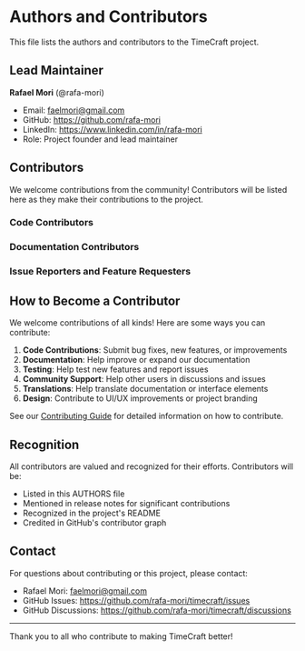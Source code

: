 # Authors and Contributors

This file lists the authors and contributors to the TimeCraft project.

## Lead Maintainer

**Rafael Mori** (@rafa-mori)

- Email: <faelmori@gmail.com>
- GitHub: <https://github.com/rafa-mori>
- LinkedIn: <https://www.linkedin.com/in/rafa-mori>
- Role: Project founder and lead maintainer

## Contributors

We welcome contributions from the community! Contributors will be listed here as they make their contributions to the project.

### Code Contributors

<!-- Contributors will be automatically added here -->

### Documentation Contributors

<!-- Documentation contributors will be listed here -->

### Issue Reporters and Feature Requesters

<!-- Community members who help by reporting issues and suggesting features -->

## How to Become a Contributor

We welcome contributions of all kinds! Here are some ways you can contribute:

1. **Code Contributions**: Submit bug fixes, new features, or improvements
2. **Documentation**: Help improve or expand our documentation
3. **Testing**: Help test new features and report issues
4. **Community Support**: Help other users in discussions and issues
5. **Translations**: Help translate documentation or interface elements
6. **Design**: Contribute to UI/UX improvements or project branding

See our [Contributing Guide](CONTRIBUTING.md) for detailed information on how to contribute.

## Recognition

All contributors are valued and recognized for their efforts. Contributors will be:

- Listed in this AUTHORS file
- Mentioned in release notes for significant contributions
- Recognized in the project's README
- Credited in GitHub's contributor graph

## Contact

For questions about contributing or this project, please contact:

- Rafael Mori: <faelmori@gmail.com>
- GitHub Issues: <https://github.com/rafa-mori/timecraft/issues>
- GitHub Discussions: <https://github.com/rafa-mori/timecraft/discussions>

---

Thank you to all who contribute to making TimeCraft better!
